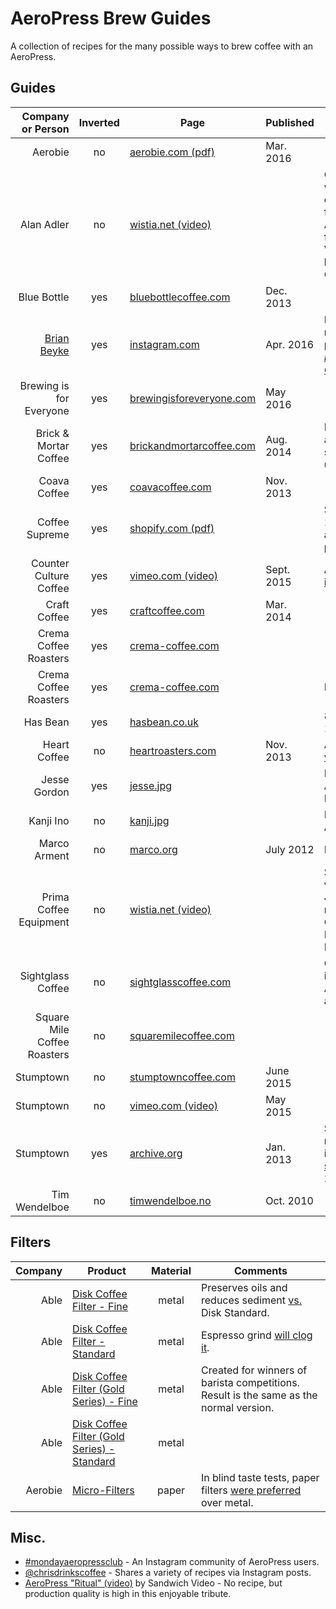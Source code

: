 # AeroPress Brew Guides

A collection of recipes for the many possible ways to brew coffee with an AeroPress.

## Guides

Company or Person       | Inverted | Page                            | Published   | Comments
----------------------: | :------: | ------------------------------- | ----------- | --------
Aerobie                 | no       | [aerobie.com (pdf)][5]          | Mar. 2016   |
Alan Adler              | no       | [wistia.net (video)][13]        |             | Official guide with additional commentary from AeroPress founder.  Video created by Prima Coffee.
Blue Bottle             | yes      | [bluebottlecoffee.com][6]       | Dec. 2013   |
[Brian Beyke][21]       | yes      | [instagram.com][20]             | Apr. 2016   | Brian also runs the podcast [*I Brew My Own Coffee*][22].
Brewing is for Everyone | yes      | [brewingisforeveryone.com][32]  | May 2016    |
Brick & Mortar Coffee   | yes      | [brickandmortarcoffee.com][12]  | Aug. 2014   | Pressing out air before steeping is unique.
Coava Coffee            | yes      | [coavacoffee.com][36]           | Nov. 2013   |
Coffee Supreme          | yes      | [shopify.com (pdf)][30]         |             | See pages 12–13.  Also available as a [print book][31].
Counter Culture Coffee  | yes      | [vimeo.com (video)][25]         | Sept. 2015  | Also available [in words][26].
Craft Coffee            | yes      | [craftcoffee.com][7]            | Mar. 2014   |
Crema Coffee Roasters   | yes      | [crema-coffee.com][23]          |             |
Crema Coffee Roasters   | yes      | [crema-coffee.com][24]          |             | Iced coffee.
Has Bean                | yes      | [hasbean.co.uk][15]             |             | 80–85 °C = 176–185 °F.
Heart Coffee            | no       | [heartroasters.com][33]         | Nov. 2013   | Also as [pdf][34] or [video][35].
Jesse Gordon            | yes      | [jesse.jpg][16]                 |             | Included with Able Disk Fine.
Kanji Ino               | no       | [kanji.jpg][17]                 |             | Included with Able Disk.
Marco Arment            | no       | [marco.org][18]                 | July 2012   | Iced coffee.
Prima Coffee Equipment  | no       | [wistia.net (video)][14]        |             | Simplified version of Jesse Myers' recipe (Quills Coffee) in the Big Eastern Brewers Cup.
Sightglass Coffee       | no       | [sightglasscoffee.com][28]      |             | Great illustrations.  Also available as a [video][29].
Square Mile Coffee Roasters | no   | [squaremilecoffee.com][27]      |             |
Stumptown               | no       | [stumptowncoffee.com][8]        | June 2015   |
Stumptown               | no       | [vimeo.com (video)][11]         | May 2015    |
Stumptown               | yes      | [archive.org][9]                | Jan. 2013   | Stumptown recommended inverted [until switching][10] in 2015.
Tim Wendelboe           | no       | [timwendelboe.no][19]           | Oct. 2010   |

## Filters

Company | Product                                          | Material | Comments
------: | ------------------------------------------------ | :------: | --------
Able    | [Disk Coffee Filter - Fine][1]                   | metal    | Preserves oils and reduces sediment [vs.](http://ablebrewing.com/blogs/news/6087708-disk-fine-reviews) Disk Standard.
Able    | [Disk Coffee Filter - Standard][1]               | metal    | Espresso grind [will clog it](https://marco.org/2012/01/11/aeropress-stainless-steel-filter).
Able    | [Disk Coffee Filter (Gold Series) - Fine][2]     | metal    | Created for winners of barista competitions.  Result is the same as the normal version.
Able    | [Disk Coffee Filter (Gold Series) - Standard][2] | metal    |
Aerobie | [Micro-Filters][3]                               | paper    | In blind taste tests, paper filters [were preferred][4] over metal.

## Misc.

- [#mondayaeropressclub](http://mondayaeropress.club) - An Instagram community of AeroPress users.
- [@chrisdrinkscoffee](http://instagram.com/chrisdrinkscoffee) - Shares a variety of recipes via Instagram posts.
- [AeroPress "Ritual" (video)](https://vimeo.com/40980282) by Sandwich Video - No recipe, but production quality is high in this enjoyable tribute.

[1]: http://ablebrewing.com/products/disk-coffee-filter "Disk Coffee Filter Designed for AeroPress®"
[2]: http://ablebrewing.com/products/gold-disk-coffee-filter-for-aeropress "Gold Disk Coffee Filter Designed for AeroPress®"
[3]: http://www.aerobie.com/product/aeropress/ "The Aerobie® AeroPress® Coffee Maker"
[4]: http://www.aerobie.com/aeropress/faqs/#filter-questions "FAQs for the AeroPress® Coffee Maker - Aerobie, Inc."
[5]: http://www.aerobie.com/wp-content/uploads/2016/03/AeroPress-Instr-English-Rev.-D2.pdf "Getting Started with your AeroPress® Coffee Maker"
[6]: https://bluebottlecoffee.com/preparation-guides/aeropress "AeroPress Brewing Guide - How to Make AeroPress Coffee"
[7]: https://www.craftcoffee.com/how-to-make-coffee/aeropress-brew-guide "Aeropress Brew Guide | Craft Coffee"
[8]: https://www.stumptowncoffee.com/brew-guides/aeropress/ "Brew with AeroPress | Stumptown Coffee Roasters"
[9]: https://web.archive.org/web/20150412190314/http://stumptowncoffee.com/brew-guides/aeropress/ "Aeropress - Stumptown Coffee Roasters"
[10]: https://www.reddit.com/r/Coffee/comments/3i9kev/stumptown_inverted_method/ "Stumptown inverted method. : Coffee"
[11]: https://vimeo.com/126614296 "How to Brew Coffee in an AeroPress on Vimeo"
[12]: http://www.brickandmortarcoffee.com/brewing-guide/aeropress/
[13]: http://fast.wistia.net/embed/iframe/3ebe8ppoq9
[14]: http://fast.wistia.net/embed/iframe/8jvhusg329
[15]: http://www.hasbean.co.uk/blogs/brew-guides/5952485-aeropress-brew-guide
[16]: /images/able-brewing/jesse.jpg
[17]: /images/able-brewing/kanji.jpg
[18]: https://marco.org/2012/07/30/iced-coffee-with-aeropress
[19]: https://www.timwendelboe.no/aeropress-brewing-guide
[20]: https://www.instagram.com/p/BED8FEphwKZ/
[21]: https://www.instagram.com/abandoncoffee/
[22]: http://www.ibrewmyowncoffee.com/
[23]: http://www.crema-coffee.com/brewing-guide-aeropress
[24]: http://www.crema-coffee.com/brewing-guide-iced-aeropress
[25]: https://vimeo.com/140715216
[26]: https://counterculturecoffee.com/learn/quick-easy-aeropress
[27]: http://shop.squaremilecoffee.com/products/aeropress
[28]: https://sightglasscoffee.com/brewing-guides/aeropress
[29]: https://vimeo.com/62908498
[30]: http://cdn.shopify.com/s/files/1/0172/5642/files/Brew_Guide_Online_version.pdf?12092
[31]: https://www.coffeesupremeshop.com/products/brew-guide-by-coffee-supreme
[32]: http://www.brewingisforeveryone.com/blog/inverted-aeropress
[33]: http://www.heartroasters.com/pages/aeropress
[34]: https://cdn.shopify.com/s/files/1/0261/3485/files/aeropress.pdf
[35]: https://vimeo.com/80575765
[36]: http://coavacoffee.com/blogs/news/9853248-aeropress
